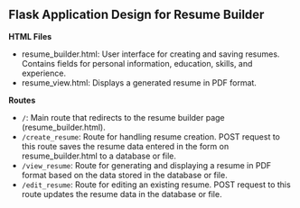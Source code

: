 ## Flask Application Design for Resume Builder

**HTML Files**

- resume_builder.html: User interface for creating and saving resumes. Contains fields for personal information, education, skills, and experience.
- resume_view.html: Displays a generated resume in PDF format.

**Routes**

- `/`: Main route that redirects to the resume builder page (resume_builder.html).
- `/create_resume`: Route for handling resume creation. POST request to this route saves the resume data entered in the form on resume_builder.html to a database or file.
- `/view_resume`: Route for generating and displaying a resume in PDF format based on the data stored in the database or file.
- `/edit_resume`: Route for editing an existing resume. POST request to this route updates the resume data in the database or file.